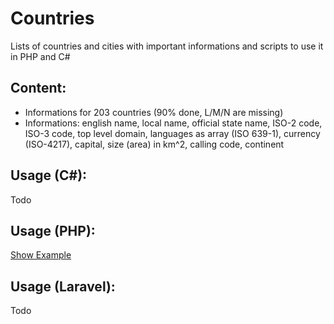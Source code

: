 # Countries
Lists of countries and cities with important informations and scripts to use it in PHP and C#

## Content:
- Informations for 203 countries (90% done, L/M/N are missing)
- Informations: english name, local name, official state name, ISO-2 code, ISO-3 code, top level domain, languages as array (ISO 639-1), currency (ISO-4217), capital, size (area) in km^2, calling code, continent

## Usage (C#):
Todo

## Usage (PHP):
[Show Example](./src/examples/php/index.php)

## Usage (Laravel):
Todo
